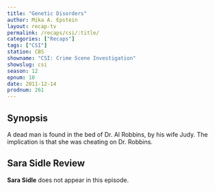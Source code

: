 ```yaml
---
title: "Genetic Disorders"
author: Mika A. Epstein
layout: recap-tv
permalink: /recaps/csi/:title/
categories: ["Recaps"]
tags: ["CSI"]
station: CBS
showname: "CSI: Crime Scene Investigation"
showslug: csi
season: 12  
epnum: 10  
date: 2011-12-14
prodnum: 261  
---
```


## Synopsis

A dead man is found in the bed of Dr. Al Robbins, by his wife Judy. The implication is that she was cheating on Dr. Robbins.

## Sara Sidle Review

**Sara Sidle** does not appear in this episode.